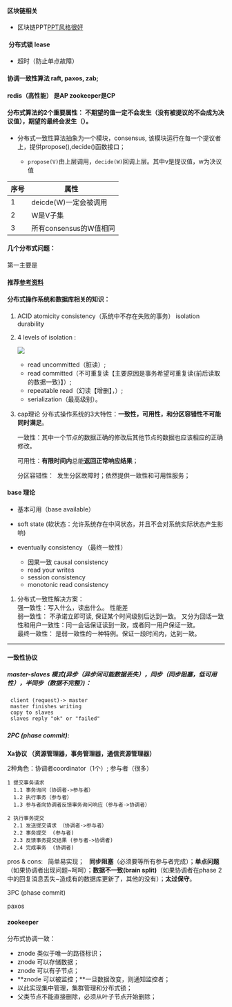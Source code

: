 #### 区块链相关

* 区块链PPT[PPT风格很好](http://vdisk.weibo.com/s/drJd8Tl0cYvw4)



####  分布式锁 lease

* 超时（防止单点故障）

#### 协调一致性算法 raft, paxos, zab;

#### redis（高性能） 是AP zookeeper是CP


#### 分布式算法的2个重要属性： 不期望的值一定不会发生（没有被提议的不会成为决议值），期望的最终会发生（）。

* 分布式一致性算法抽象为一个模块，consensus, 该模块运行在每一个提议者上，提供propose(),decide()函数接口；  

    * `propose(V)`由上层调用，`decide(W)`回调上层。其中v是提议值，w为决议值  

|序号|属性   |
| ----- | ----- |
|1|deicde(W)一定会被调用|
|2|W是V子集|
|3|所有consensus的W值相同|




#### 几个分布式问题：  
第一主要是



#### 推荐[参考资料](http://blog.csdn.net/followmyinclinations/article/details/52870418)  
#### 分布式操作系统和数据库相关的知识：  
1. ACID atomicity consistency（系统中不存在失败的事务） isolation durability    
2. 4 levels of isolation :  

     ![](http://images2015.cnblogs.com/blog/903715/201611/903715-20161102150430955-492049629.png)  

   * read uncommitted（脏读）;  
   * read committed（不可重复读【主要原因是事务希望可重复读{前后读取的数据一致}】）;   
   * repeatable read（幻读【增删】，）;   
   * serialization（最高级别）。  

3. cap理论 分布式操作系统的3大特性：**一致性，可用性，和分区容错性不可能同时满足**。    

    一致性：其中一个节点的数据正确的修改后其他节点的数据也应该相应的正确修改。  

    可用性：**有限时间内**总能**返回正常响应结果**；  

    分区容错性：  发生分区故障时；依然提供一致性和可用性服务；  

#### base 理论
* 基本可用（base available）  
* soft state (软状态：允许系统存在中间状态，并且不会对系统实际状态产生影响)  
* eventually consistency （最终一致性）  

    * 因果一致 causal consistency  
    * read your writes   
    * session consistency  
    * monotonic read consistency  
    
1. 分布式一致性解决方案：  
  强一致性：写入什么，读出什么。  性能差  
  弱一致性： 不承诺立即可读, 保证某个时间级别后达到一致。 又分为回话一致性和用户一致性：同一会话保证读到一致，或者同一用户保证一致。  
  最终一致性： 是弱一致性的一种特例。保证一段时间内，达到一致。  
----  

#### 一致性协议  

##### master-slaves 模式(异步（异步间可能数据丢失），同步（同步阻塞，低可用性），半同步（数据不完整）)：
     client (request)-> master  
     master finishes writing  
     copy to slaves  
     slaves reply "ok" or "failed"  

#####



##### 2PC (phase commit):  

**Xa协议 （资源管理器，事务管理器，通信资源管理器）**

2种角色：协调者coordinator（1个）; 参与者（很多）

    1 提交事务请求  
      1.1 事务询问（协调者->参与者）  
      1.2 执行事务（参与者）  
      1.3 参与者向协调者反馈事务询问响应（参与者->协调者）  

    2 执行事务提交
      2.1 发送提交请求 （协调者->参与者）    
      2.2 事务提交  (参与者)  
      2.3 反馈事务提交结果 (参与者->协调者)   
      2.4 完成事务  (协调者)  
pros & cons:  
简单易实现；  
**同步阻塞**（必须要等所有参与者完成）；**单点问题**（如果协调者出现问题\~呵呵）；**数据不一致(brain split)**（如果协调者在phase 2中的回复消息丢失~造成有的数据库更新了，其他的没有）；**太过保守**。  

3PC (phase commit)  

paxos  



#### zookeeper

分布式协调一致：

* znode 类似于唯一的路径标识；  
* znode 可以存储数据；  
*  znode 可以有子节点；  
* **znode 可以被监控；**一旦数据改变，则通知监控者；  
* 以此实现集中管理，集群管理和分布式锁；  
* 父类节点不能直接删除，必须从叶子节点开始删除；   





